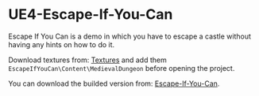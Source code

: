 # UE4-Escape-If-You-Can
Escape If You Can is a demo in which you have to escape a castle without having any hints on how to do it.

Download textures from: [Textures](https://mega.nz/file/6HwmVQ7T#3Vr3uAvZ-h6bHjWvwHNSI69YubYubV1Po1GF1n42Zko) and add them `EscapeIfYouCan\Content\MedievalDungeon` before opening the project.

You can download the builded version from: [Escape-If-You-Can](https://mega.nz/file/CG4UES7D#0RggIqvwSzE_LYuiMvM15Ab1lXEFfaGoFWJ2JXKhwr4).
